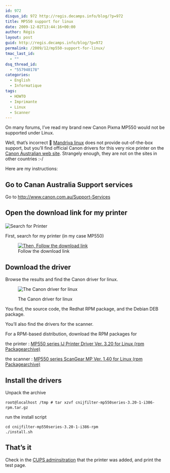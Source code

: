 ```yaml
---
id: 972
disqus_id: 972 http://regis.decamps.info/blog/?p=972
title: MP550 support for linux
date: 2009-12-02T13:44:16+00:00
author: Régis
layout: post
guid: http://regis.decamps.info/blog/?p=972
permalink: /2009/12/mp550-support-for-linux/
tmac_last_id:
  - ""
dsq_thread_id:
  - "557940178"
categories:
  - English
  - Informatique
tags:
  - HOWTO
  - Imprimante
  - Linux
  - Scanner
---
```

On many forums, I’ve read my brand new Canon Pixma MP550 would not be supported under Linux.

Well, that’s incorrect 🙂 [Mandriva linux](http://www.mandrivalinux.com/) does not provide out-of-the-box support, but you’ll find official Canon drivers for this very nice printer on the [Canon Australian web site](http://www.canon.com.au/Support-Services). Strangely enough, they are not on the sites in other countries :-/

Here are my instructions:

## Go to Canan Australia Support services

Go to <http://www.canon.com.au/Support-Services>

## Open the download link for my printer<figure id="attachment_973" style="width: 363px" class="wp-caption alignnone">

<img src="/blog/wp-content/uploads/2009/12/screenshot-7.png" alt="Search for Printer" title="Search Printer" width="363" height="83" class="size-full wp-image-973" srcset="/blog/wp-content/uploads/2009/12/screenshot-7.png 363w, /blog/wp-content/uploads/2009/12/screenshot-7-350x80.png 350w" sizes="(max-width: 363px) 100vw, 363px" /><figcaption class="wp-caption-text">First, search for my printer (in my case MP550)</figcaption></figure> <figure id="attachment_974" style="width: 591px" class="wp-caption alignnone">[<img src="/blog/wp-content/uploads/2009/12/screenshot-8.png" alt="Then, Follow the download link" title="Search results" width="591" height="144" class="size-full wp-image-974" srcset="/blog/wp-content/uploads/2009/12/screenshot-8.png 591w, /blog/wp-content/uploads/2009/12/screenshot-8-350x85.png 350w" sizes="(max-width: 591px) 100vw, 591px" />](/blog/wp-content/uploads/2009/12/screenshot-8.png)<figcaption class="wp-caption-text">Follow the download link</figcaption></figure> 

## Download the driver

Browse the results and find the Canon driver for linux.<figure id="attachment_976" style="width: 566px" class="wp-caption alignnone">

<img src="/blog/wp-content/uploads/2009/12/screenshot-9.png" alt="The Canon driver for linux " title="Canon driver for linux (RPM)" width="566" height="97" class="size-full wp-image-976" srcset="/blog/wp-content/uploads/2009/12/screenshot-9.png 566w, /blog/wp-content/uploads/2009/12/screenshot-9-350x59.png 350w" sizes="(max-width: 566px) 100vw, 566px" /><figcaption class="wp-caption-text">The Canon driver for linux </figcaption></figure> 

You find, the source code, the Redhat RPM package, and the Debian DEB package.

You’ll also find the drivers for the scanner.

For a RPM-based distribution, download the RPM packages for 

the printer
:   [MP550 series IJ Printer Driver Ver. 3.20 for Linux (rpm Packagearchive)](http://support-au.canon.com.au/EN/search?v%3aproject=ABS-EN&v%3afile=viv_A9C4v0&v%3astate=root%7croot-20-20%7c0&opener=full-window&url=http%3a%2f%2fsupport-au.canon.com.au%2fcontents%2fAU%2fEN%2f0100235702.html&rid=Ndoc21&v%3aframe=redirect&&sid=6)

the scanner
:   [MP550 series ScanGear MP Ver. 1.40 for Linux (rpm Packagearchive)](http://support-au.canon.com.au/EN/search?v%3aproject=ABS-EN&v%3afile=viv_A9C4v0&v%3astate=root%7croot-20-20%7c0&opener=full-window&url=http%3a%2f%2fsupport-au.canon.com.au%2fcontents%2fAU%2fEN%2f0100237102.html&rid=Ndoc24&v%3aframe=redirect&&sid=6)

## Install the drivers

Unpack the archive

    root@localhost /tmp # tar xzvf cnijfilter-mp550series-3.20-1-i386-rpm.tar.gz

run the install script

    cd cnijfilter-mp550series-3.20-1-i386-rpm
    ./install.sh
    

## That’s it

Check in the [CUPS adminsitration](http://localhost:631/printers/?) that the printer was added, and print the test page.
